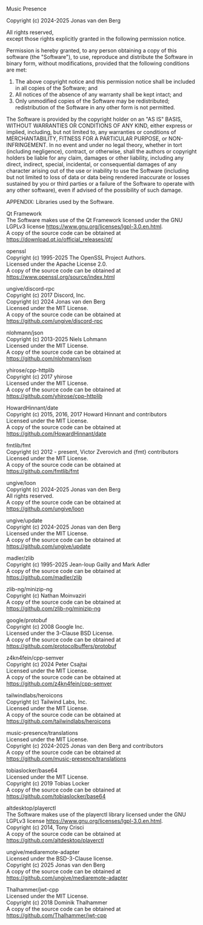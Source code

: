 Music Presence

Copyright (c) 2024-2025 Jonas van den Berg

All rights reserved,  
except those rights explicitly granted in the following permission notice.

Permission is hereby granted, to any person obtaining a copy of this software
(the "Software"), to use, reproduce and distribute the Software in binary
form, without modifications, provided that the following conditions are met:

1. The above copyright notice and this permission notice shall be included in
   all copies of the Software; and
2. All notices of the absence of any warranty shall be kept intact; and
3. Only unmodified copies of the Software may be redistributed; redistribution
   of the Software in any other form is not permitted.

The Software is provided by the copyright holder on an "AS IS" BASIS, WITHOUT
WARRANTIES OR CONDITIONS OF ANY KIND, either express or implied, including, but
not limited to, any warranties or conditions of MERCHANTABILITY, FITNESS FOR A
PARTICULAR PURPOSE, or NON-INFRINGEMENT. In no event and under no legal theory,
whether in tort (including negligence), contract, or otherwise, shall the
authors or copyright holders be liable for any claim, damages or other
liability, including any direct, indirect, special, incidental, or
consequential damages of any character arising out of the use or inability to
use the Software (including but not limited to loss of data or data being
rendered inaccurate or losses sustained by you or third parties or a failure of
the Software to operate with any other software), even if advised of the
possibility of such damage.

APPENDIX: Libraries used by the Software.

Qt Framework  
The Software makes use of the Qt Framework licensed under the
GNU LGPLv3 license <https://www.gnu.org/licenses/lgpl-3.0.en.html>.  
A copy of the source code can be obtained at  
    <https://download.qt.io/official_releases/qt/>

openssl  
Copyright (c) 1995-2025 The OpenSSL Project Authors.  
Licensed under the Apache License 2.0.  
A copy of the source code can be obtained at  
    <https://www.openssl.org/source/index.html>

ungive/discord-rpc  
Copyright (c) 2017 Discord, Inc.  
Copyright (c) 2024 Jonas van den Berg  
Licensed under the MIT License.  
A copy of the source code can be obtained at  
    <https://github.com/ungive/discord-rpc>

nlohmann/json  
Copyright (c) 2013-2025 Niels Lohmann  
Licensed under the MIT License.  
A copy of the source code can be obtained at  
    <https://github.com/nlohmann/json>

yhirose/cpp-httplib  
Copyright (c) 2017 yhirose  
Licensed under the MIT License.  
A copy of the source code can be obtained at  
    <https://github.com/yhirose/cpp-httplib>

HowardHinnant/date  
Copyright (c) 2015, 2016, 2017 Howard Hinnant and contributors  
Licensed under the MIT License.  
A copy of the source code can be obtained at  
    <https://github.com/HowardHinnant/date>

fmtlib/fmt  
Copyright (c) 2012 - present, Victor Zverovich and {fmt} contributors  
Licensed under the MIT License.  
A copy of the source code can be obtained at  
    <https://github.com/fmtlib/fmt>

ungive/loon  
Copyright (c) 2024-2025 Jonas van den Berg  
All rights reserved.  
A copy of the source code can be obtained at  
    <https://github.com/ungive/loon>

ungive/update  
Copyright (c) 2024-2025 Jonas van den Berg  
Licensed under the MIT License.  
A copy of the source code can be obtained at  
    <https://github.com/ungive/update>

madler/zlib  
Copyright (c) 1995-2025 Jean-loup Gailly and Mark Adler  
A copy of the source code can be obtained at  
    <https://github.com/madler/zlib>

zlib-ng/minizip-ng  
Copyright (c) Nathan Moinvaziri  
A copy of the source code can be obtained at  
    <https://github.com/zlib-ng/minizip-ng>

google/protobuf  
Copyright (c) 2008 Google Inc.  
Licensed under the 3-Clause BSD License.  
A copy of the source code can be obtained at  
    <https://github.com/protocolbuffers/protobuf>

z4kn4fein/cpp-semver  
Copyright (c) 2024 Peter Csajtai  
Licensed under the MIT License.  
A copy of the source code can be obtained at  
    <https://github.com/z4kn4fein/cpp-semver>

tailwindlabs/heroicons  
Copyright (c) Tailwind Labs, Inc.  
Licensed under the MIT License.  
A copy of the source code can be obtained at  
    <https://github.com/tailwindlabs/heroicons>

music-presence/translations  
Licensed under the MIT License.  
Copyright (c) 2024-2025 Jonas van den Berg and contributors  
A copy of the source code can be obtained at  
    <https://github.com/music-presence/translations>

tobiaslocker/base64  
Licensed under the MIT License.  
Copyright (c) 2019 Tobias Locker  
A copy of the source code can be obtained at  
    <https://github.com/tobiaslocker/base64>

altdesktop/playerctl  
The Software makes use of the playerctl library licensed under the
GNU LGPLv3 license <https://www.gnu.org/licenses/lgpl-3.0.en.html>.  
Copyright (c) 2014, Tony Crisci  
A copy of the source code can be obtained at  
    <https://github.com/altdesktop/playerctl>

ungive/mediaremote-adapter  
Licensed under the BSD-3-Clause license.  
Copyright (c) 2025 Jonas van den Berg  
A copy of the source code can be obtained at  
    <https://github.com/ungive/mediaremote-adapter>

Thalhammer/jwt-cpp  
Licensed under the MIT License.  
Copyright (c) 2018 Dominik Thalhammer  
A copy of the source code can be obtained at  
    <https://github.com/Thalhammer/jwt-cpp>
